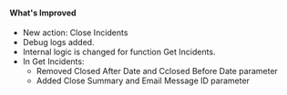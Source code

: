 #### What's Improved

- New action: Close Incidents 
- Debug logs added. 
- Internal logic is changed for function Get Incidents.
- In Get Incidents: 
  - Removed Closed After Date and Cclosed Before Date parameter
  - Added Close Summary and Email Message ID parameter
